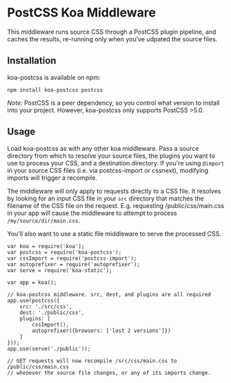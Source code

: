 # PostCSS Koa Middleware

This middleware runs source CSS through a PostCSS plugin pipeline, and caches the results,
re-running only when you've udpated the source files.

## Installation

koa-postcss is available on npm:

```
npm install koa-postcss postcss
```

*Note:* PostCSS is a peer dependency, so you control what version to install
into your project. However, koa-postcss only supports PostCSS >5.0.

## Usage

Load koa-postcss as with any other koa middleware. Pass a source directory from
which to resolve your source files, the plugins you want to use to process your 
CSS, and a destination directory. If you're using `@import` in your source CSS 
files (i.e. via postcss-import or cssnext), modifying imports will trigger a 
recompile.

The middleware will only apply to requests directly to a CSS file. It resolves
by looking for an input CSS file in your `src` directory that matches the
filename of the CSS file on the request. E.g. requesting /public/css/main.css
in your app will cause the middleware to attempt to process
`/my/source/dir/main.css`.

You'll also want to use a static file middleware to serve the processed CSS.

```node
var koa = require('koa');
var postcss = require('koa-postcss');
var cssImport = require('postcss-import');
var autoprefixer = require('autoprefixer');
var serve = require('koa-static');

var app = koa();

// koa-postcss middleware. src, dest, and plugins are all required
app.use(postcss({
    src: './src/css',
    dest: './public/css',
    plugins: [
        cssImport(),
        autoprefixer({browsers: ['last 2 versions']})
    ]
}));
app.use(serve('./public'));

// GET requests will now recompile /src/css/main.css to /public/css/main.css
// whenever the source file changes, or any of its imports change.

```
